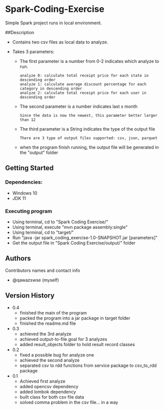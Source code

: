 # Spark-Coding-Exercise

Simple Spark project runs in local environment.

##Description

* Contains two csv files as local data to analyze.
* Takes 3 parameters:
  
    * The first parameter is a number from 0-2 indicates which analyze to run.
        ```
        analyze 0: calculate total receipt price for each state in descending order
        analyze 1: calculate average discount percentage for each category in descending order
        analyze 2: calculate total receipt price for each user in descending order
        ```
    * The second parameter is a number indicates last x month
        ```
        Since the data is now the newest, this parameter better larger than 12
        ```
    * The third parameter is a String indicates the type of the output file
        ```
        There are 3 type of output files supported: csv, json, parquet
        ```
    * when the program finish running, the output file will be generated in the "output" folder
    
## Getting Started  
### Dependencies:
* Windows 10
* JDK 11

### Executing program
* Using terminal, cd to "Spark Coding Exercise/"
* Using terminal, execute "mvn package assembly:single"
* Using terminal, cd to "target/" 
* Run "java -jar spark_coding_exercise-1.0-SNAPSHOT.jar [parameters]"
* Get the output file in "Spark Coding Exercise/output/" folder
## Authors
Contributors names and contact info
* @qawazswse (myself)
## Version History
* 0.4
  * finished the main of the program
  * packed the program into a jar package in target folder
  * finished the readme.md file
* 0.3
    * achieved the 3rd analyze
    * achieved output-to-file goal for 3 analyzes
    * added result_objects folder to hold result record classes
* 0.2
    * fixed a possible bug for analyze one
    * achieved the second analyze
    * separated csv to rdd functions from service package to csv_to_rdd package
* 0.1
    * Achieved first analyze
    * added opencsv dependency
    * added lombok dependency
    * built class for both csv file data
    * solved comma problem in the csv file... in a way
